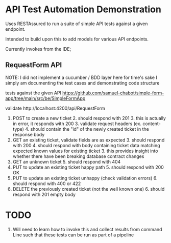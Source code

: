 # API Test Automation Demonstration

Uses RESTAssured to run a suite of simple API tests against a given endpoint. 

Intended to build upon this to add models for various API endpoints.

Currently invokes from the IDE; 

## RequestForm API


NOTE: I did not implement a cucumber / BDD layer here for time's sake I simply am documenting the test cases and demonstrating code structure

tests against the given API https://github.com/samuel-chabot/simple-form-app/tree/main/src/be/SimpleFormApp

validate http://localhost:4200/api/RequestForm

1. POST to create a new ticket
   2. should respond with 201
      3. this is actually in error, it responds with 200
   3. validate request headers (ex. content-type)
   4. should contain the "id" of the newly created ticket in the response body
2. GET an existing ticket, validate fields are as expected
   3. should respond with 200
   4. should respond with body containing ticket data matching expected known values for existing ticket
   3. this provides insight into whether there have been breaking database contract changes
4. GET an unknown ticket
   5. should respond with 404
4. PUT to update an existing ticket happy path
   5. should respond with 200 OK
5. PUT to update an existing ticket unhappy (check validation errors)
   6. should respond with 400 or 422
5. DELETE the previously created ticket (not the well known one)
   6. should respond with 201 empty body 

# TODO

1. Will need to learn how to invoke this and collect results from command Line such that these tests can be run as part of a pipeline